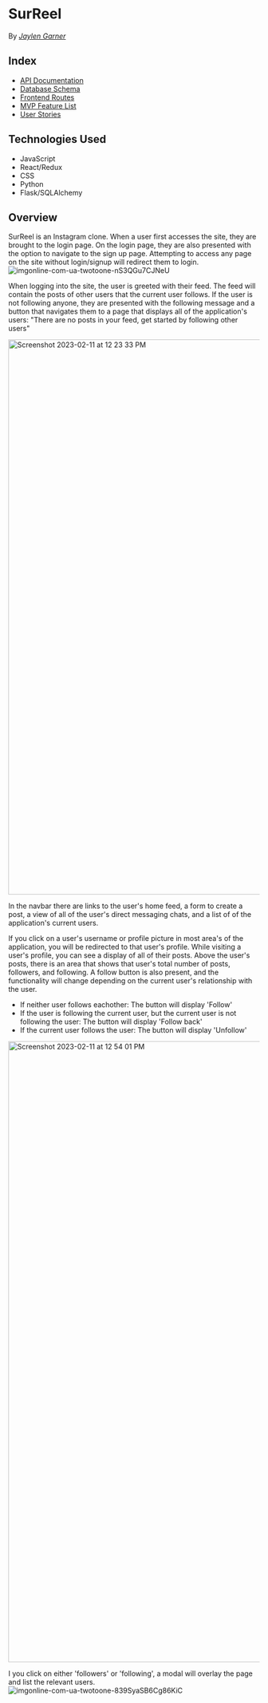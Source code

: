 # SurReel

By _[Jaylen Garner](https://github.com/JaylenGarner)_

## Index

- [API Documentation](https://github.com/JaylenGarner/SurReel/wiki/API-Routes)
- [Database Schema](https://github.com/JaylenGarner/SurReel/wiki/Database-Schema)
- [Frontend Routes](https://github.com/JaylenGarner/SurReel/wiki/Frontend-Routes)
- [MVP Feature List](https://github.com/JaylenGarner/SurReel/wiki/MVP-List)
- [User Stories](https://github.com/JaylenGarner/SurReel/wiki/User-Stories)

## Technologies Used

- JavaScript
- React/Redux
- CSS
- Python
- Flask/SQLAlchemy

## Overview

SurReel is an Instagram clone. When a user first accesses the site, they are brought to the login page. On the login page, they are also presented with the option to navigate to the sign up page. Attempting to access any page on the site without login/signup will redirect them to login.
![imgonline-com-ua-twotoone-nS3QGu7CJNeU](https://user-images.githubusercontent.com/93837049/218271834-b108cfe4-a913-4a2b-80bb-9a4a0b96bb21.jpg)

When logging into the site, the user is greeted with their feed. The feed will contain the posts of other users that the current user follows. If the user is not following anyone, they are presented with the following message and a button that navigates them to a page that displays all of the application's users: "There are no posts in your feed, get started by following other users"

<img width="1113" alt="Screenshot 2023-02-11 at 12 23 33 PM" src="https://user-images.githubusercontent.com/93837049/218272084-e6c7b8a9-6ed7-4dd7-b8c9-a8d30c8ee563.png">

In the navbar there are links to the user's home feed, a form to create a post, a view of all of the user's direct messaging chats, and a list of of the application's current users.

If you click on a user's username or profile picture in most area's of the application, you will be redirected to that user's profile. While visiting a user's profile, you can see a display of all of their posts. Above the user's posts, there is an area that shows that user's total number of posts, followers, and following. A follow button is also present, and the functionality will change depending on the current user's relationship with the user.
- If neither user follows eachother: The button will display 'Follow'
- If the user is following the current user, but the current user is not following the user: The button will display 'Follow back'
- If the current user follows the user: The button will display 'Unfollow'

<img width="1245" alt="Screenshot 2023-02-11 at 12 54 01 PM" src="https://user-images.githubusercontent.com/93837049/218273315-6ab8fcf2-a08a-4bec-a1cd-2672fb0d8288.png">

I you click on either 'followers' or 'following', a modal will overlay the page and list the relevant users.
![imgonline-com-ua-twotoone-839SyaSB6Cg86KiC](https://user-images.githubusercontent.com/93837049/218273906-27efa4fe-275b-4606-a86f-47908aa98b97.jpg)


